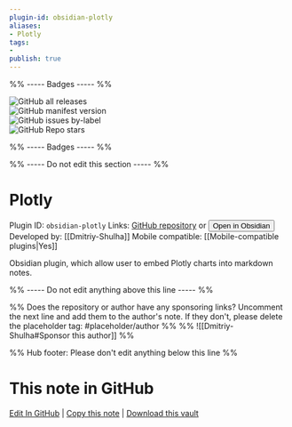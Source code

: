 ```yaml
---
plugin-id: obsidian-plotly
aliases:
- Plotly
tags: 
- 
publish: true
---
```


%% ----- Badges ----- %%

![GitHub all releases](https://img.shields.io/github/downloads/Dmitriy-Shulha/obsidian-plotly/total?color=573E7A&logo=github&style=for-the-badge)   
![GitHub manifest version](https://img.shields.io/github/manifest-json/v/Dmitriy-Shulha/obsidian-plotly?color=573E7A&logo=github&style=for-the-badge)   
![GitHub issues by-label](https://img.shields.io/github/issues/Dmitriy-Shulha/obsidian-plotly/help%20wanted?color=573E7A&logo=github&style=for-the-badge)   
![GitHub Repo stars](https://img.shields.io/github/stars/Dmitriy-Shulha/obsidian-plotly?color=573E7A&logo=github&style=for-the-badge)

%% ----- Badges ----- %%

%% ----- Do not edit this section ----- %%

# Plotly

Plugin ID: `obsidian-plotly`
Links: [GitHub repository](https://github.com/Dmitriy-Shulha/obsidian-plotly) or [<button id=HH>Open in Obsidian</button>](obsidian://goto-plugin?id=obsidian-plotly)
Developed by: [[Dmitriy-Shulha]]
Mobile compatible: [[Mobile-compatible plugins|Yes]]

Obsidian plugin, which allow user to embed Plotly charts into markdown notes.

%% ----- Do not edit anything above this line ----- %% 

%% Does the repository or author have any sponsoring links? Uncomment the next line and add them to the author's note. If they don't, please delete the placeholder tag: #placeholder/author %%
%% ![[Dmitriy-Shulha#Sponsor this author]] %%

%% Hub footer: Please don't edit anything below this line %%

# This note in GitHub

<span class="git-footer">[Edit In GitHub](https://github.dev/obsidian-community/obsidian-hub/blob/main/02%20-%20Community%20Expansions/02.05%20All%20Community%20Expansions/Plugins/obsidian-plotly.md "git-hub-edit-note") | [Copy this note](https://raw.githubusercontent.com/obsidian-community/obsidian-hub/main/02%20-%20Community%20Expansions/02.05%20All%20Community%20Expansions/Plugins/obsidian-plotly.md "git-hub-copy-note") | [Download this vault](https://github.com/obsidian-community/obsidian-hub/archive/refs/heads/main.zip "git-hub-download-vault") </span>
